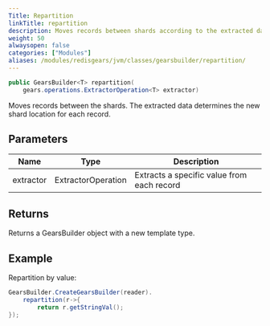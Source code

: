 ```yaml
---
Title: Repartition
linkTitle: repartition
description: Moves records between shards according to the extracted data.
weight: 50
alwaysopen: false
categories: ["Modules"]
aliases: /modules/redisgears/jvm/classes/gearsbuilder/repartition/
---
```


```java
public GearsBuilder<T> repartition​(
	gears.operations.ExtractorOperation<T> extractor)
```

Moves records between the shards. The extracted data determines the new shard location for each record.

## Parameters

| Name | Type | Description |
|------|------|-------------|
| extractor | <nobr>ExtractorOperation<T></nobr> | Extracts a specific value from each record |

## Returns

Returns a GearsBuilder object with a new template type.

## Example

Repartition by value:

```java
GearsBuilder.CreateGearsBuilder(reader).
   	repartition(r->{
   		return r.getStringVal();
});
```